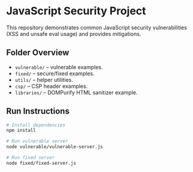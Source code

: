 # JavaScript Security Project

This repository demonstrates common JavaScript security vulnerabilities (XSS and unsafe eval usage) 
and provides mitigations.

## Folder Overview

- `vulnerable/` – vulnerable examples.
- `fixed/` – secure/fixed examples.
- `utils/` – helper utilities.
- `csp/` – CSP header examples.
- `libraries/` – DOMPurify HTML sanitizer example.

## Run Instructions

```bash
# Install dependencies
npm install

# Run vulnerable server
node vulnerable/vulnerable-server.js

# Run fixed server
node fixed/fixed-server.js
